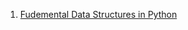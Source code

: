 1. [Fudemental Data Structures in Python][1]
 
[1]: https://dbader.org/blog/fundamental-data-structures-in-python
